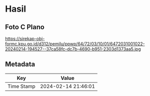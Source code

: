 # Hasil

## Foto C Plano

https://sirekap-obj-formc.kpu.go.id/d312/pemilu/ppwp/64/72/03/10/01/6472031001022-20240214-194527--37ca58fc-dc7b-4690-b951-2303d1373aa5.jpg


## Metadata

| Key        | Value               |
| ---------- | ------------------- |
| Time Stamp | 2024-02-14 21:46:01 |



